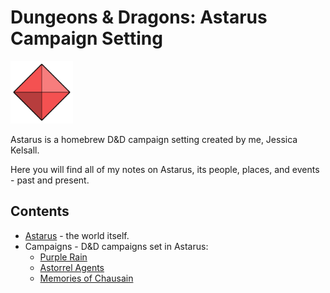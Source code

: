 # Dungeons & Dragons: Astarus Campaign Setting

<img src="https://raw.githubusercontent.com/jesskelsall/astarus-images/main/symbols/556ce67a6c183e48.png" height="100" />

Astarus is a homebrew D&D campaign setting created by me, Jessica Kelsall.

Here you will find all of my notes on Astarus, its people, places, and events - past and present.

## Contents

- [Astarus](./planes/astarus.md) - the world itself.
- Campaigns - D&D campaigns set in Astarus:
  - [Purple Rain](./campaigns/C1-purple-rain.md)
  - [Astorrel Agents](./campaigns/C2-astorrel-agents.md)
  - [Memories of Chausain](./campaigns/C3-memories-of-chausain.md)
